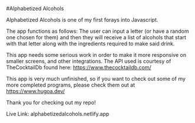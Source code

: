 #Alphabetized Alcohols

Alphabetized Alcohols is one of my first forays into Javascript.

The app functions as follows:
The user can input a letter (or have a random one chosen for them) and then they will receive a list of alcohols that start with that letter along with the ingredients required to make said drink.

This app needs some serious work in order to make it more responsive on smaller screens, and other integrations.
The API used is courtesy of TheCocktailDb found here: https://www.thecocktaildb.com/

This app is very much unfinished, so if you want to check out some of my more completed programs, please check them out at https://www.hugoa.dev/

Thank you for checking out my repo!

Live Link: alphabetizedalcohols.netlify.app
